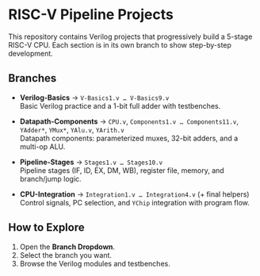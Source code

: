 # RISC-V Pipeline Projects

This repository contains Verilog projects that progressively build a 5-stage RISC-V CPU. Each section is in its own branch to show step-by-step development.

## Branches

- **Verilog-Basics** → `V-Basics1.v … V-Basics9.v`  
  Basic Verilog practice and a 1-bit full adder with testbenches.  

- **Datapath-Components** → `CPU.v`, `Components1.v … Components11.v`, `YAdder*`, `YMux*`, `YAlu.v`, `YArith.v`  
  Datapath components: parameterized muxes, 32-bit adders, and a multi-op ALU.  

- **Pipeline-Stages** → `Stages1.v … Stages10.v`  
  Pipeline stages (IF, ID, EX, DM, WB), register file, memory, and branch/jump logic.  

- **CPU-Integration** → `Integration1.v … Integration4.v` (+ final helpers)  
  Control signals, PC selection, and `YChip` integration with program flow.  

## How to Explore
1. Open the **Branch Dropdown**.  
2. Select the branch you want.  
3. Browse the Verilog modules and testbenches.
